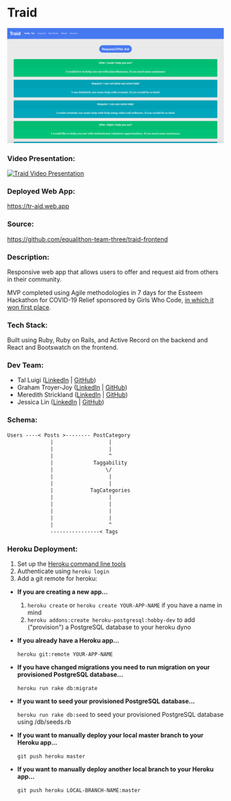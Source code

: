 # Traid

![Traid Screenshot](./public/screenshot.png)

### Video Presentation:

[![Traid Video Presentation](https://img.youtube.com/vi/_QVQUhjbVqs/0.jpg)](https://www.youtube.com/watch?v=_QVQUhjbVqs)

### Deployed Web App:

https://tr-aid.web.app

### Source:

https://github.com/equalithon-team-three/traid-frontend

### Description:

Responsive web app that allows users to offer and request aid from others in their community.

MVP completed using Agile methodologies in 7 days for the Essteem Hackathon for COVID-19 Relief sponsored by Girls Who Code, [in which it won first place](https://www.equalithon.io/past-challenges/traid).

### Tech Stack:

Built using Ruby, Ruby on Rails, and Active Record on the backend and React and Bootswatch on the frontend.

### Dev Team:

- Tal Luigi ([LinkedIn](https://www.linkedin.com/in/talluigi) | [GitHub](https://github.com/luigilegion))
- Graham Troyer-Joy ([LinkedIn](https://www.linkedin.com/in/grahamtroyerjoy) | [GitHub](https://github.com/telegraham))
- Meredith Strickland ([LinkedIn](https://www.linkedin.com/in/meredith-strickland) | [GitHub](https://github.com/merestrickland))
- Jessica Lin ([LinkedIn](https://www.linkedin.com/in/lin-jessica) | [GitHub](https://github.com/lin-jessica))

### Schema:

    Users ----< Posts >-------- PostCategory
                  |                  |
                  |                  |
                  |                  ^
                  |             Taggability
                  |                 \/
                  |                  |
                  |                  |
                  |            TagCategories
                  |                  |
                  |                  |
                  |                  |
                  |                  |
                  |                  ^
                  ----------------< Tags

### Heroku Deployment:

1. Set up the [Heroku command line tools](https://devcenter.heroku.com/articles/heroku-cli)
2. Authenticate using `heroku login`
3. Add a git remote for heroku:

- **If you are creating a new app...**

  1. `heroku create` or `heroku create YOUR-APP-NAME` if you have a name in mind
  2. `heroku addons:create heroku-postgresql:hobby-dev` to add ("provision") a PostgreSQL database to your heroku dyno

- **If you already have a Heroku app...**

  `heroku git:remote YOUR-APP-NAME`

- **If you have changed migrations you need to run migration on your provisioned PostgreSQL database...**

  `heroku run rake db:migrate`

- **If you want to seed your provisioned PostgreSQL database...**

  `heroku run rake db:seed` to seed your provisioned PostgreSQL database using /db/seeds.rb

- **If you want to manually deploy your local master branch to your Heroku app...**

  `git push heroku master`

- **If you want to manually deploy another local branch to your Heroku app...**

  `git push heroku LOCAL-BRANCH-NAME:master`
